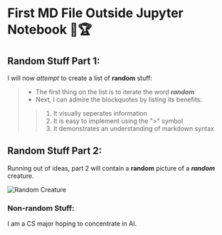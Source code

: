 # First MD File Outside Jupyter Notebook 🙌🏆

## Random Stuff Part 1:

I will now *attempt* to create a list of **random** stuff:
> - The first thing on the list is to iterate the word ***random***
> - Next, I can admire the blockquotes by listing its benefits:
>> 1. It visually seperates information 
>> 2. It is easy to implement using the ">" symbol
>> 3. It demonstrates an understanding of markdown syntax

## Random Stuff Part 2:

Running out of ideas, part 2 will contain a **random** picture of a ***random*** creature.

![Random Creature](https://i.redd.it/dur5av67ylx21.jpg)

### Non-random Stuff:
I am a CS major hoping to concentrate in AI. 
